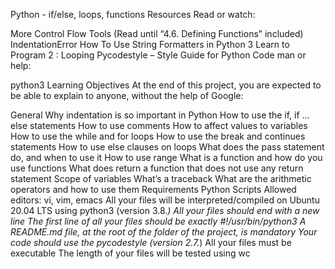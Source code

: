 Python - if/else, loops, functions
Resources
Read or watch:

More Control Flow Tools (Read until “4.6. Defining Functions” included)
IndentationError
How To Use String Formatters in Python 3
Learn to Program 2 : Looping
Pycodestyle – Style Guide for Python Code
man or help:

python3
Learning Objectives
At the end of this project, you are expected to be able to explain to anyone, without the help of Google:

General
Why indentation is so important in Python
How to use the if, if ... else statements
How to use comments
How to affect values to variables
How to use the while and for loops
How to use the break and continues statements
How to use else clauses on loops
What does the pass statement do, and when to use it
How to use range
What is a function and how do you use functions
What does return a function that does not use any return statement
Scope of variables
What’s a traceback
What are the arithmetic operators and how to use them
Requirements
Python Scripts
Allowed editors: vi, vim, emacs
All your files will be interpreted/compiled on Ubuntu 20.04 LTS using python3 (version 3.8.*)
All your files should end with a new line
The first line of all your files should be exactly #!/usr/bin/python3
A README.md file, at the root of the folder of the project, is mandatory
Your code should use the pycodestyle (version 2.7.*)
All your files must be executable
The length of your files will be tested using wc